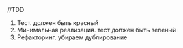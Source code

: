 //TDD
1. Тест. должен быть красный
2. Минимальная реализация. тест должен быть зеленый
3. Рефакторинг. убираем дублирование


